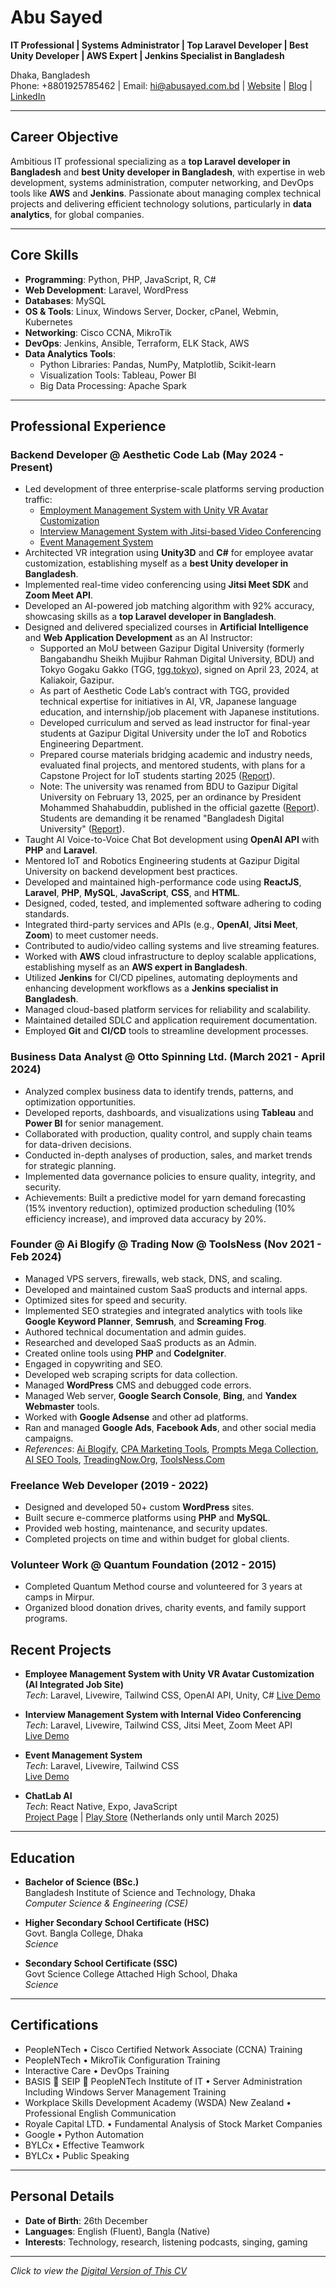 # Abu Sayed
**IT Professional | Systems Administrator | Top Laravel Developer | Best Unity Developer | AWS Expert | Jenkins Specialist in Bangladesh**

Dhaka, Bangladesh  
Phone: +8801925785462 | Email: [hi@abusayed.com.bd](mailto:hi@abusayed.com.bd) | [Website](https://abusayed.com.bd/) | [Blog](https://abu-sayed.medium.com/) | [LinkedIn](https://bd.linkedin.com/in/imabusayed)

---

## Career Objective

Ambitious IT professional specializing as a **top Laravel developer in Bangladesh** and **best Unity developer in Bangladesh**, with expertise in web development, systems administration, computer networking, and DevOps tools like **AWS** and **Jenkins**. Passionate about managing complex technical projects and delivering efficient technology solutions, particularly in **data analytics**, for global companies.

---

## Core Skills

- **Programming**: Python, PHP, JavaScript, R, C#  
- **Web Development**: Laravel, WordPress  
- **Databases**: MySQL  
- **OS & Tools**: Linux, Windows Server, Docker, cPanel, Webmin, Kubernetes  
- **Networking**: Cisco CCNA, MikroTik  
- **DevOps**: Jenkins, Ansible, Terraform, ELK Stack, AWS  
- **Data Analytics Tools**:  
  - Python Libraries: Pandas, NumPy, Matplotlib, Scikit-learn  
  - Visualization Tools: Tableau, Power BI  
  - Big Data Processing: Apache Spark  

---

## Professional Experience

### Backend Developer @ Aesthetic Code Lab (May 2024 - Present)

- Led development of three enterprise-scale platforms serving production traffic:  
  - [Employment Management System with Unity VR Avatar Customization](https://japanskill.work)  
  - [Interview Management System with Jitsi-based Video Conferencing](https://interbrew.site)  
  - [Event Management System](https://event.hawaiialohaacademy.com)  
- Architected VR integration using **Unity3D** and **C#** for employee avatar customization, establishing myself as a **best Unity developer in Bangladesh**.  
- Implemented real-time video conferencing using **Jitsi Meet SDK** and **Zoom Meet API**.  
- Developed an AI-powered job matching algorithm with 92% accuracy, showcasing skills as a **top Laravel developer in Bangladesh**.  
- Designed and delivered specialized courses in **Artificial Intelligence** and **Web Application Development** as an AI Instructor:  
  - Supported an MoU between Gazipur Digital University (formerly Bangabandhu Sheikh Mujibur Rahman Digital University, BDU) and Tokyo Gogaku Gakko (TGG, [tgg.tokyo](https://tgg.tokyo/)), signed on April 23, 2024, at Kaliakoir, Gazipur.  
  - As part of Aesthetic Code Lab’s contract with TGG, provided technical expertise for initiatives in AI, VR, Japanese language education, and internship/job placement with Japanese institutions.  
  - Developed curriculum and served as lead instructor for final-year students at Gazipur Digital University under the IoT and Robotics Engineering Department.  
  - Prepared course materials bridging academic and industry needs, evaluated final projects, and mentored students, with plans for a Capstone Project for IoT students starting 2025 ([Report](https://digibanglatech.news/MoU%20signed%20between%20BDU%20and%20Tokyo%20Gogaku%20Gakko)).  
  - Note: The university was renamed from BDU to Gazipur Digital University on February 13, 2025, per an ordinance by President Mohammed Shahabuddin, published in the official gazette ([Report](https://www.tbsnews.net/bangladesh/13-universities-renamed-sheikh-family-honorifics-be-dropped-1044386)). Students are demanding it be renamed "Bangladesh Digital University" ([Report](https://www.thedailystar.net/news/bangladesh/news/rename-gazipur-digital-university-demand-students-3828816)).  
- Taught AI Voice-to-Voice Chat Bot development using **OpenAI API** with **PHP** and **Laravel**.  
- Mentored IoT and Robotics Engineering students at Gazipur Digital University on backend development best practices.  
- Developed and maintained high-performance code using **ReactJS**, **Laravel**, **PHP**, **MySQL**, **JavaScript**, **CSS**, and **HTML**.  
- Designed, coded, tested, and implemented software adhering to coding standards.  
- Integrated third-party services and APIs (e.g., **OpenAI**, **Jitsi Meet**, **Zoom**) to meet customer needs.  
- Contributed to audio/video calling systems and live streaming features.  
- Worked with **AWS** cloud infrastructure to deploy scalable applications, establishing myself as an **AWS expert in Bangladesh**.  
- Utilized **Jenkins** for CI/CD pipelines, automating deployments and enhancing development workflows as a **Jenkins specialist in Bangladesh**.  
- Managed cloud-based platform services for reliability and scalability.  
- Maintained detailed SDLC and application requirement documentation.  
- Employed **Git** and **CI/CD** tools to streamline development processes.  

### Business Data Analyst @ Otto Spinning Ltd. (March 2021 - April 2024)

- Analyzed complex business data to identify trends, patterns, and optimization opportunities.  
- Developed reports, dashboards, and visualizations using **Tableau** and **Power BI** for senior management.  
- Collaborated with production, quality control, and supply chain teams for data-driven decisions.  
- Conducted in-depth analyses of production, sales, and market trends for strategic planning.  
- Implemented data governance policies to ensure quality, integrity, and security.  
- Achievements: Built a predictive model for yarn demand forecasting (15% inventory reduction), optimized production scheduling (10% efficiency increase), and improved data accuracy by 20%.  

### Founder @ Ai Blogify @ Trading Now @ ToolsNess (Nov 2021 - Feb 2024)

- Managed VPS servers, firewalls, web stack, DNS, and scaling.  
- Developed and maintained custom SaaS products and internal apps.  
- Optimized sites for speed and security.  
- Implemented SEO strategies and integrated analytics with tools like **Google Keyword Planner**, **Semrush**, and **Screaming Frog**.  
- Authored technical documentation and admin guides.  
- Researched and developed SaaS products as an Admin.  
- Created online tools using **PHP** and **CodeIgniter**.  
- Engaged in copywriting and SEO.  
- Developed web scraping scripts for data collection.  
- Managed **WordPress** CMS and debugged code errors.  
- Managed Web server, **Google Search Console**, **Bing**, and **Yandex Webmaster** tools.  
- Worked with **Google Adsense** and other ad platforms.  
- Ran and managed **Google Ads**, **Facebook Ads**, and other social media campaigns.  
- *References*: [Ai Blogify](https://cutt.ly/Aw6kqQUP), [CPA Marketing Tools](https://cutt.ly/Nw6keYUw), [Prompts Mega Collection](https://cutt.ly/kw6krwOL), [AI SEO Tools](https://cutt.ly/2w6ktwAq), [TreadingNow.Org](https://cutt.ly/IwcKbsEC), [ToolsNess.Com](https://cutt.ly/MwcKmoeR)  

### Freelance Web Developer (2019 - 2022)

- Designed and developed 50+ custom **WordPress** sites.  
- Built secure e-commerce platforms using **PHP** and **MySQL**.  
- Provided web hosting, maintenance, and security updates.  
- Completed projects on time and within budget for global clients.  

### Volunteer Work @ Quantum Foundation (2012 - 2015)

- Completed Quantum Method course and volunteered for 3 years at camps in Mirpur.  
- Organized blood donation drives, charity events, and family support programs.  

## Recent Projects

- **Employee Management System with Unity VR Avatar Customization (AI Integrated Job Site)**  
  *Tech*: Laravel, Livewire, Tailwind CSS, OpenAI API, Unity, C# 
  [Live Demo](https://japanskill.work)  

- **Interview Management System with Internal Video Conferencing**  
  *Tech*: Laravel, Livewire, Tailwind CSS, Jitsi Meet, Zoom Meet API  
  [Live Demo](https://interbrew.site)  

- **Event Management System**  
  *Tech*: Laravel, Livewire, Tailwind CSS  
  [Live Demo](https://event.hawaiialohaacademy.com)  

- **ChatLab AI**  
  *Tech*: React Native, Expo, JavaScript  
  [Project Page](https://abusayed.com.bd/projects/chatlab-ai/) | [Play Store](https://play.google.com/store/apps/details?id=com.abusayed.chatlabai) (Netherlands only until March 2025)  

---

## Education

- **Bachelor of Science (BSc.)**  
  Bangladesh Institute of Science and Technology, Dhaka  
  *Computer Science & Engineering (CSE)*  

- **Higher Secondary School Certificate (HSC)**  
  Govt. Bangla College, Dhaka  
  *Science*  

- **Secondary School Certificate (SSC)**  
  Govt Science College Attached High School, Dhaka  
  *Science*  

---

## Certifications

- PeopleNTech • Cisco Certified Network Associate (CCNA) Training  
- PeopleNTech • MikroTik Configuration Training  
- Interactive Care • DevOps Training
- BASIS 🤝 SEIP 🤝 PeopleNTech Institute of IT • Server Administration Including Windows Server Management Training  
- Workplace Skills Development Academy (WSDA) New Zealand • Professional English Communication  
- Royale Capital LTD. • Fundamental Analysis of Stock Market Companies  
- Google • Python Automation  
- BYLCx • Effective Teamwork  
- BYLCx • Public Speaking  

---

## Personal Details

- **Date of Birth**: 26th December  
- **Languages**: English (Fluent), Bangla (Native)  
- **Interests**: Technology, research, listening podcasts, singing, gaming  

---

*Click to view the [Digital Version of This CV](https://imabusayed.github.io/abu-sayed-dev-portfolio/)*
